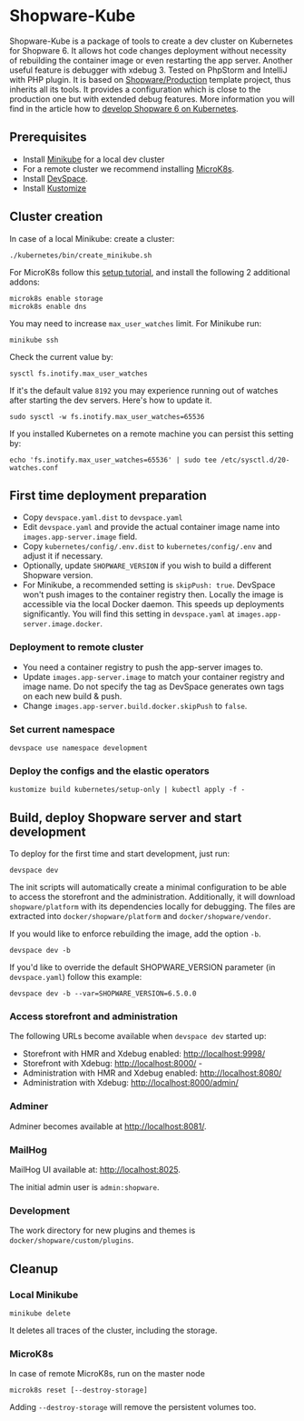 # Shopware-Kube

Shopware-Kube is a package of tools to create a dev cluster on Kubernetes for Shopware 6.
It allows hot code changes deployment without necessity of rebuilding the container image or even restarting the app server.
Another useful feature is debugger with xdebug 3. Tested on PhpStorm and IntelliJ with PHP plugin.
It is based on [Shopware/Production](https://github.com/shopware/production) template project, thus inherits all its tools.
It provides a configuration which is close to the production one but with extended debug features.
More information you will find in the article how to [develop Shopware 6 on Kubernetes](https://kiwee.eu/blog/shopware-6-development-on-kubernetes/).

## Prerequisites 
* Install [Minikube](https://minikube.sigs.k8s.io/docs/start/) for a local dev cluster
* For a remote cluster we recommend installing [MicroK8s](https://microk8s.io).
* Install [DevSpace](https://devspace.sh/cli/docs/getting-started/installation).
* Install [Kustomize](https://kubectl.docs.kubernetes.io/installation/kustomize/)


## Cluster creation
In case of a local Minikube: create a cluster:
```
./kubernetes/bin/create_minikube.sh
```

For MicroK8s follow this [setup tutorial](https://ubuntu.com/tutorials/install-a-local-kubernetes-with-microk8s?&_ga=2.181492961.777099064.1610383197-667444104.1610383197#2-deploying-microk8s),
and install the following 2 additional addons:
```
microk8s enable storage
microk8s enable dns
```

You may need to increase `max_user_watches` limit. 
For Minikube run:
```
minikube ssh
```
Check the current value by:
```
sysctl fs.inotify.max_user_watches
```
If it's the default value `8192` you may experience running out of watches after starting the dev servers.
Here's how to update it.
```
sudo sysctl -w fs.inotify.max_user_watches=65536
```
If you installed Kubernetes on a remote machine you can persist this setting by:
```
echo 'fs.inotify.max_user_watches=65536' | sudo tee /etc/sysctl.d/20-watches.conf
```

## First time deployment preparation
* Copy `devspace.yaml.dist` to `devspace.yaml`
* Edit `devspace.yaml` and provide the actual container image name into `images.app-server.image` field.
* Copy `kubernetes/config/.env.dist` to `kubernetes/config/.env` and adjust it if necessary.   
* Optionally, update `SHOPWARE_VERSION` if you wish to build a different Shopware version.
* For Minikube, a recommended setting is `skipPush: true`. DevSpace won't push images to the container registry then. 
  Locally the image is accessible via the local Docker daemon.
  This speeds up deployments significantly. You will find this setting in `devspace.yaml` at `images.app-server.image.docker`.

### Deployment to remote cluster
* You need a container registry to push the app-server images to.
* Update `images.app-server.image` to match your container registry and image name. 
  Do not specify the tag as DevSpace generates own tags on each new build & push.
* Change `images.app-server.build.docker.skipPush` to `false`.

### Set current namespace
```
devspace use namespace development
```

### Deploy the configs and the elastic operators
```
kustomize build kubernetes/setup-only | kubectl apply -f -
```

## Build, deploy Shopware server and start development

To deploy for the first time and start development, just run:
```
devspace dev
```

The init scripts will automatically create a minimal configuration to be able to access the storefront and the administration.
Additionally, it will download `shopware/platform` with its dependencies locally for debugging.
The files are extracted into `docker/shopware/platform` and `docker/shopware/vendor`.

If you would like to enforce rebuilding the image, add the option `-b`.
```
devspace dev -b
```

If you'd like to override the default SHOPWARE_VERSION parameter (in `devspace.yaml`) follow this example:
```
devspace dev -b --var=SHOPWARE_VERSION=6.5.0.0
```

### Access storefront and administration
The following URLs become available when `devspace dev` started up:

- Storefront with HMR and Xdebug enabled: [http://localhost:9998/](http://localhost:9998/)
- Storefront with Xdebug: [http://localhost:8000/](http://localhost:8000/) - 
- Administration with HMR and Xdebug enabled: [http://localhost:8080/](http://localhost:8080/)
- Administration with Xdebug: [http://localhost:8000/admin/](http://localhost:8000/admin/)

### Adminer
Adminer becomes available at [http://localhost:8081/](http://localhost:8081/).

### MailHog
MailHog UI available at: [http://localhost:8025](http://localhost:8025).

The initial admin user is `admin:shopware`.

### Development
The work directory for new plugins and themes is `docker/shopware/custom/plugins`.

## Cleanup
### Local Minikube

```
minikube delete
```
It deletes all traces of the cluster, including the storage.

### MicroK8s
In case of remote MicroK8s, run on the master node

```
microk8s reset [--destroy-storage]
```
Adding `--destroy-storage` will remove the persistent volumes too.